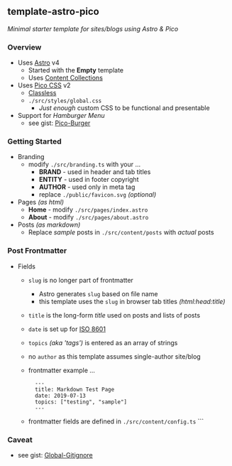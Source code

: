 ## template-astro-pico

_Minimal starter template for sites/blogs using Astro & Pico_

### Overview

- Uses [Astro](https://astro.build) v4
  - Started with the **Empty** template
  - Uses [Content Collections](https://docs.astro.build/en/guides/content-collections/)
- Uses [Pico CSS](https://picocss.com) v2
  - [Classless](https://picocss.com/docs/classless)
  - `./src/styles/global.css` 
    - _Just enough_ custom CSS to be functional and presentable
- Support for _Hamburger Menu_
  - see gist: [Pico-Burger](https://gist.github.com/solvworx/03adcc09b237c240bcdc90605718f909)

### Getting Started

- Branding
  - modify `./src/branding.ts` with your ...
    - **BRAND** - used in header and tab titles
    - **ENTITY** - used in footer copyright
    - **AUTHOR** - used only in meta tag 
    - replace `./public/favicon.svg` _(optional)_
- Pages _(as html)_
  - **Home** - modify `./src/pages/index.astro`
  - **About** - modify `./src/pages/about.astro`
- Posts _(as markdown)_
  - Replace _sample_ posts in `./src/content/posts` with _actual_ posts 

### Post Frontmatter
- Fields
  - `slug` is no longer part of frontmatter
    - Astro generates `slug` based on file name
    - this template uses the `slug` in browser tab titles _(html:head:title)_
  - `title` is the long-form _title_ used on posts and lists of posts
  - `date` is set up for [ISO 8601](https://www.iso.org/iso-8601-date-and-time-format.html)
  - `topics` _(aka 'tags')_ is entered as an array of strings 
  - no `author` as this template assumes single-author site/blog

  - frontmatter example ...
    ```
      ---
      title: Markdown Test Page
      date: 2019-07-13
      topics: ["testing", "sample"]
      ---
  - frontmatter fields are defined in `./src/content/config.ts`      ```

### Caveat
- see gist: [Global-Gitignore](https://gist.github.com/solvworx/5408700d30f59e02612834e2bc41028a)